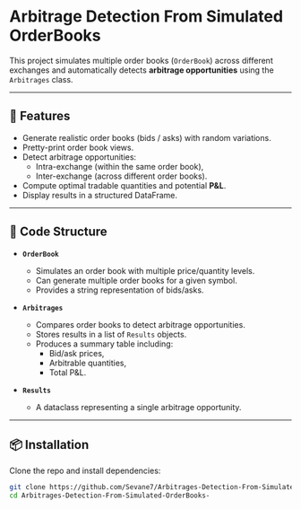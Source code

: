 # Arbitrage Detection From Simulated OrderBooks

This project simulates multiple order books (`OrderBook`) across different exchanges and automatically detects **arbitrage opportunities** using the `Arbitrages` class.

---

## 🚀 Features

- Generate realistic order books (bids / asks) with random variations.
- Pretty-print order book views.
- Detect arbitrage opportunities:
  - Intra-exchange (within the same order book),
  - Inter-exchange (across different order books).
- Compute optimal tradable quantities and potential **P&L**.
- Display results in a structured DataFrame.

---

## 📂 Code Structure

- **`OrderBook`**
  - Simulates an order book with multiple price/quantity levels.
  - Can generate multiple order books for a given symbol.
  - Provides a string representation of bids/asks.

- **`Arbitrages`**
  - Compares order books to detect arbitrage opportunities.
  - Stores results in a list of `Results` objects.
  - Produces a summary table including:
    - Bid/ask prices,
    - Arbitrable quantities,
    - Total P&L.

- **`Results`**
  - A dataclass representing a single arbitrage opportunity.

---

## 📦 Installation

Clone the repo and install dependencies:

```bash
git clone https://github.com/Sevane7/Arbitrages-Detection-From-Simulated-OrderBooks-.git
cd Arbitrages-Detection-From-Simulated-OrderBooks-
